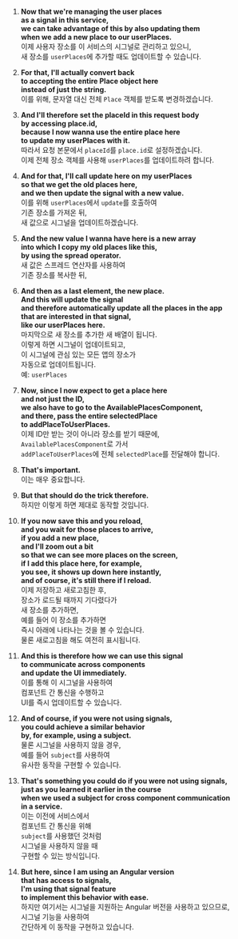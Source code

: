 1. **Now that we're managing the user places**  
   **as a signal in this service,**  
   **we can take advantage of this by also updating them**  
   **when we add a new place to our userPlaces.**  
   이제 사용자 장소를 이 서비스의 시그널로 관리하고 있으니,  
   새 장소를 `userPlaces`에 추가할 때도 업데이트할 수 있습니다.

2. **For that, I'll actually convert back**  
   **to accepting the entire Place object here**  
   **instead of just the string.**  
   이를 위해, 문자열 대신 전체 `Place` 객체를 받도록 변경하겠습니다.

3. **And I'll therefore set the placeId in this request body**  
   **by accessing place.id,**  
   **because I now wanna use the entire place here**  
   **to update my userPlaces with it.**  
   따라서 요청 본문에서 `placeId`를 `place.id`로 설정하겠습니다.  
   이제 전체 장소 객체를 사용해 `userPlaces`를 업데이트하려 합니다.

4. **And for that, I'll call update here on my userPlaces**  
   **so that we get the old places here,**  
   **and we then update the signal with a new value.**  
   이를 위해 `userPlaces`에서 `update`를 호출하여  
   기존 장소를 가져온 뒤,  
   새 값으로 시그널을 업데이트하겠습니다.

5. **And the new value I wanna have here is a new array**  
   **into which I copy my old places like this,**  
   **by using the spread operator.**  
   새 값은 스프레드 연산자를 사용하여  
   기존 장소를 복사한 뒤,

6. **And then as a last element, the new place.**  
   **And this will update the signal**  
   **and therefore automatically update all the places in the app**  
   **that are interested in that signal,**  
   **like our userPlaces here.**  
   마지막으로 새 장소를 추가한 새 배열이 됩니다.  
   이렇게 하면 시그널이 업데이트되고,  
   이 시그널에 관심 있는 모든 앱의 장소가  
   자동으로 업데이트됩니다.  
   예: `userPlaces`

7. **Now, since I now expect to get a place here**  
   **and not just the ID,**  
   **we also have to go to the AvailablePlacesComponent,**  
   **and there, pass the entire selectedPlace**  
   **to addPlaceToUserPlaces.**  
   이제 ID만 받는 것이 아니라 장소를 받기 때문에,  
   `AvailablePlacesComponent`로 가서  
   `addPlaceToUserPlaces`에 전체 `selectedPlace`를 전달해야 합니다.

8. **That's important.**  
   이는 매우 중요합니다.

9. **But that should do the trick therefore.**  
   하지만 이렇게 하면 제대로 동작할 것입니다.

10. **If you now save this and you reload,**  
    **and you wait for those places to arrive,**  
    **if you add a new place,**  
    **and I'll zoom out a bit**  
    **so that we can see more places on the screen,**  
    **if I add this place here, for example,**  
    **you see, it shows up down here instantly,**  
    **and of course, it's still there if I reload.**  
    이제 저장하고 새로고침한 후,  
    장소가 로드될 때까지 기다렸다가  
    새 장소를 추가하면,  
    예를 들어 이 장소를 추가하면  
    즉시 아래에 나타나는 것을 볼 수 있습니다.  
    물론 새로고침을 해도 여전히 표시됩니다.

11. **And this is therefore how we can use this signal**  
    **to communicate across components**  
    **and update the UI immediately.**  
    이를 통해 이 시그널을 사용하여  
    컴포넌트 간 통신을 수행하고  
    UI를 즉시 업데이트할 수 있습니다.

12. **And of course, if you were not using signals,**  
    **you could achieve a similar behavior**  
    **by, for example, using a subject.**  
    물론 시그널을 사용하지 않을 경우,  
    예를 들어 `subject`를 사용하여  
    유사한 동작을 구현할 수 있습니다.

13. **That's something you could do if you were not using signals,**  
    **just as you learned it earlier in the course**  
    **when we used a subject for cross component communication**  
    **in a service.**  
    이는 이전에 서비스에서  
    컴포넌트 간 통신을 위해  
    `subject`를 사용했던 것처럼  
    시그널을 사용하지 않을 때  
    구현할 수 있는 방식입니다.

14. **But here, since I am using an Angular version**  
    **that has access to signals,**  
    **I'm using that signal feature**  
    **to implement this behavior with ease.**  
    하지만 여기서는 시그널을 지원하는 Angular 버전을 사용하고 있으므로,  
    시그널 기능을 사용하여  
    간단하게 이 동작을 구현하고 있습니다.  
